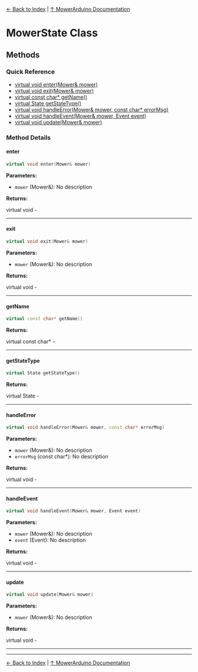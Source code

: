 [← Back to Index](../README.md) | [↑ MowerArduino Documentation](../README.md)

# MowerState Class

## Methods

### Quick Reference

- [virtual void enter(Mower& mower)](#enter)
- [virtual void exit(Mower& mower)](#exit)
- [virtual const char* getName()](#getname)
- [virtual State getStateType()](#getstatetype)
- [virtual void handleError(Mower& mower, const char* errorMsg)](#handleerror)
- [virtual void handleEvent(Mower& mower, Event event)](#handleevent)
- [virtual void update(Mower& mower)](#update)

### Method Details

#### enter

```cpp
virtual void enter(Mower& mower)
```

**Parameters:**

- `mower` (Mower&): No description

**Returns:**

virtual void - 

---

#### exit

```cpp
virtual void exit(Mower& mower)
```

**Parameters:**

- `mower` (Mower&): No description

**Returns:**

virtual void - 

---

#### getName

```cpp
virtual const char* getName()
```

**Returns:**

virtual const char* - 

---

#### getStateType

```cpp
virtual State getStateType()
```

**Returns:**

virtual State - 

---

#### handleError

```cpp
virtual void handleError(Mower& mower, const char* errorMsg)
```

**Parameters:**

- `mower` (Mower&): No description
- `errorMsg` (const char*): No description

**Returns:**

virtual void - 

---

#### handleEvent

```cpp
virtual void handleEvent(Mower& mower, Event event)
```

**Parameters:**

- `mower` (Mower&): No description
- `event` (Event): No description

**Returns:**

virtual void - 

---

#### update

```cpp
virtual void update(Mower& mower)
```

**Parameters:**

- `mower` (Mower&): No description

**Returns:**

virtual void - 

---

---

[← Back to Index](../README.md) | [↑ MowerArduino Documentation](../README.md)
